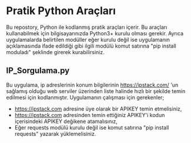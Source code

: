 # Pratik Python Araçları
Bu repostory, Python ile kodlanmış pratik araçları içerir. Bu araçları kullanabilmek için bilgisayarınızda Python3+ kurulu olması gerekir. Ayrıca uygulamalarda belirtilen modüller eğer kurulu değil ise uygulamanın açıklamasında ifade edildiği gibi ilgili modülü komut satırına "pip install moduladı" şeklinde girerek kurabilirsiniz.

## IP_Sorgulama.py
Bu uygulama, ip adreslerinin konum bilgilerinin https://ipstack.com/ 'un sağlamış olduğu web serviler üzerinden liste halinde hızlı bir şekilde temin edilmesi için kodlanmıştır. Uygulamanın çalışması için gerekenler;
- https://ipstack.com adresine üye olarak bir APIKEY temin etmelisiniz,
- https://ipstack.com adresinden temin ettiğiniz APIKEY'i kodun içerisindeki APIKEY değikene atamalısınız,
- Eğer requests modülü kurulu değil ise komut satırına "pip install requests" yazarak yüklemelisiniz.
